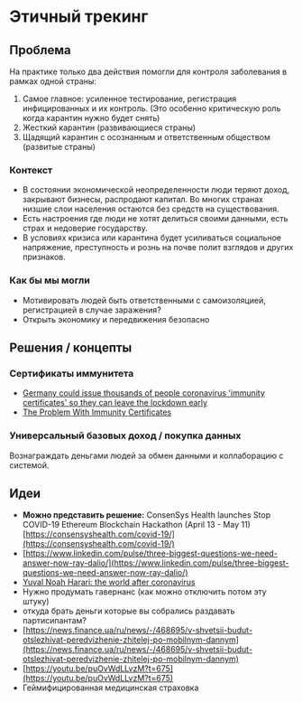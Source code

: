 # Этичный трекинг

## **Проблема**

На практике только два действия помогли для контроля заболевания в рамках одной страны:

1. Самое главное: усиленное тестирование, регистрация инфицированных и их контроль. \(Это особенно критическую роль когда карантин нужно будет снять\)
2. Жесткий карантин \(развивающиеся страны\)
3. Щадящий карантин с осознанным и ответственным обществом \(развитые страны\)

### Контекст

* В состоянии экономической неопределенности люди теряют доход, закрывают бизнесы, распродают капитал. Во многих странах низшие слои населения остаются без средств на существования.
*  Есть настроения где люди не хотят делиться своими данными, есть страх и недоверие государству.
* В условиях кризиса или карантина будет усиливаться социальное напряжение, преступность и рознь на почве полит взглядов и других признаков.

### Как бы мы могли

* Мотивировать людей быть ответственными с самоизоляцией, регистрацией в случае заражения?
* Открыть экономику и передвижения безопасно

## **Решения / концепты**

### Сертификаты иммунитета

* [Germany could issue thousands of people coronavirus 'immunity certificates' so they can leave the lockdown early](https://www.businessinsider.com/coronavirus-germany-covid-19-immunity-certificates-testing-social-distancing-lockdown-2020-3)
* [The Problem With Immunity Certificates](https://www.bloomberg.com/news/articles/2020-04-09/there-s-a-big-problem-with-coronavirus-immunity-certificates)

### Универсальный базовых доход / покупка данных

Вознаграждать деньгами людей за обмен данными и коллаборацию с системой.

## **Идеи**

* **Можно представить решение:** ConsenSys Health launches Stop COVID-19 Ethereum Blockchain Hackathon \(April 13 - May 11\) [https://consensyshealth.com/covid-19/](https://consensyshealth.com/covid-19/)
* [https://www.linkedin.com/pulse/three-biggest-questions-we-need-answer-now-ray-dalio/](https://www.linkedin.com/pulse/three-biggest-questions-we-need-answer-now-ray-dalio/)
* [Yuval Noah Harari: the world after coronavirus](https://www.ft.com/content/19d90308-6858-11ea-a3c9-1fe6fedcca75)
* Нужно продумать гавернанс \(как можно отключить потом эту штуку\)
* откуда брать деньги которые вы собрались раздавать партисипантам?
* [https://news.finance.ua/ru/news/-/468695/v-shvetsii-budut-otslezhivat-peredvizhenie-zhitelej-po-mobilnym-dannym](https://news.finance.ua/ru/news/-/468695/v-shvetsii-budut-otslezhivat-peredvizhenie-zhitelej-po-mobilnym-dannym)
* [https://youtu.be/puOvWdLLvzM?t=675](https://youtu.be/puOvWdLLvzM?t=675)
* Геймифицированная медицинская страховка

